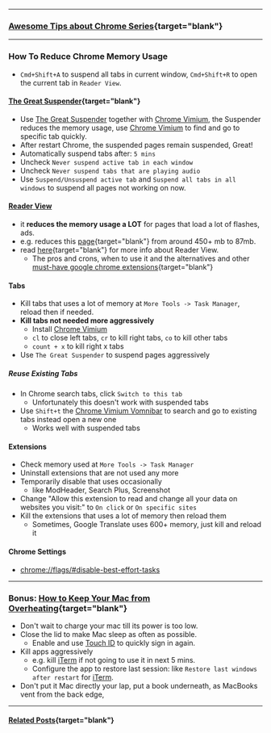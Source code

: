 <!-- SD:
How to Speed up Google Chrome, free up its memory usage and stay productivity at same time. Use The Great Suspender, Chrome Vimium and Reader View.
 -->
---

### [Awesome Tips about Chrome Series](/search/label/Chrome_Series){target="blank"}
<script src="/feeds/posts/default/-/Chrome_Series?orderby=updated&amp;alt=json-in-script&amp;callback=series&amp;max-results=20"></script>

---

### How To Reduce Chrome Memory Usage
- `Cmd+Shift+A` to suspend all tabs in current window, `Cmd+Shift+R` to open the current tab in `Reader View`.

#### [The Great Suspender](https://chrome.google.com/webstore/detail/the-great-suspender/klbibkeccnjlkjkiokjodocebajanakg/){target="blank"}
- Use [The Great Suspender](https://chrome.google.com/webstore/detail/the-great-suspender/klbibkeccnjlkjkiokjodocebajanakg/) together with [Chrome Vimium](/2019/04/awesome-tips-about-chrome-vimium.html), the Suspender reduces the memory usage, use [Chrome Vimium](/2019/04/awesome-tips-about-chrome-vimium.html) to find and go to specific tab quickly.
- After restart Chrome, the suspended pages remain suspended, Great!
- Automatically suspend tabs after: `5 mins`
- Uncheck `Never suspend active tab in each window`
- Uncheck `Never suspend tabs that are playing audio`
- Use `Suspend/Unsuspend active tab` and `Suspend all tabs in all windows` to suspend all pages not working on now.

<!-- -Text Mode or doesn't works
 [This webpage's](https://www.zdnet.com/pictures/free-must-have-google-chrome-extensions) is reduced from 250(max 400mx) to  -->

#### [Reader View](https://chrome.google.com/webstore/detail/reader-view/ecabifbgmdmgdllomnfinbmaellmclnh)
- it **reduces the memory usage a LOT** for pages that load a lot of flashes, ads.
- e.g. reduces this [page](https://www.macworld.co.uk/how-to/mac/should-i-log-out-my-mac-or-just-shut-down-3623615/){target="blank"} from around 450+ mb to 87mb.
- read [here](/2019/04/must-have-google-chrome-extensions.html ){target="blank"} for more info about Reader View.
  - The pros and crons, when to use it and the alternatives and other [must-have google chrome extensions](/2019/04/must-have-google-chrome-extensions.html ){target="blank"}

#### Tabs
- Kill tabs that uses a lot of memory at `More Tools -> Task Manager`, reload then if needed.
- **Kill tabs not needed more aggressively**
  - Install [Chrome Vimium](/2019/04/awesome-tips-about-chrome-vimium.html)
  - `cl` to close left tabs, `cr` to kill right tabs, `co` to kill other tabs
  - `count + x` to kill right x tabs
- Use `The Great Suspender` to suspend pages aggressively

##### Reuse Existing Tabs
- In Chrome search tabs, click `Switch to this tab`
  - Unfortunately this doesn't work with suspended tabs
- Use `Shift+t` the [Chrome Vimium Vomnibar](/2019/04/awesome-tips-about-chrome-vimium.html) to search and go to existing tabs instead open a new one
  - Works well with suspended tabs

#### Extensions
- Check memory used at `More Tools -> Task Manager`
- Uninstall extensions that are not used any more
- Temporarily disable  that uses occasionally
  - like ModHeader, Search Plus, Screenshot
- Change "Allow this extension to read and change all your data on websites you visit:" to `On click` or `On specific sites`
- Kill the extensions that uses a lot of memory then reload them
  - Sometimes, Google Translate uses 600+ memory, just kill and reload it


#### Chrome Settings
- [chrome://flags/#disable-best-effort-tasks](https://www.digitaltrends.com/computing/google-chrome-finally-reduce-memory-usage/)

---

### Bonus: [How to Keep Your Mac from Overheating](/2019/02/awesome-tips-about-mac.html){target="blank"}
- Don't wait to charge your mac till its power is too low.
- Close the lid to make Mac sleep as often as possible.
  - Enable and use [Touch ID](https://support.apple.com/en-us/HT207054) to quickly sign in again.
- Kill apps aggressively
  - e.g. kill [iTerm](/2018/06/working-effectively-with-iterm.html) if not going to use it in next 5 mins.
  - Configure the app to restore last session: like `Restore last windows after restart` for [iTerm](/2018/06/working-effectively-with-iterm.html).
- Don't put it Mac directly your lap, put a book underneath, as MacBooks vent from the back edge,

---
#### [Related Posts](/search?q=label:Chrome|label:Google){target="blank"}
<script src="/feeds/posts/default/-/Chrome?orderby=updated&amp;alt=json-in-script&amp;callback=weightedRandomRelatedPosts&amp;max-results=20"></script>
<script src="/feeds/posts/default/-/Google?orderby=updated&amp;alt=json-in-script&amp;callback=weightedRandomRelatedPosts&amp;max-results=20"></script>
